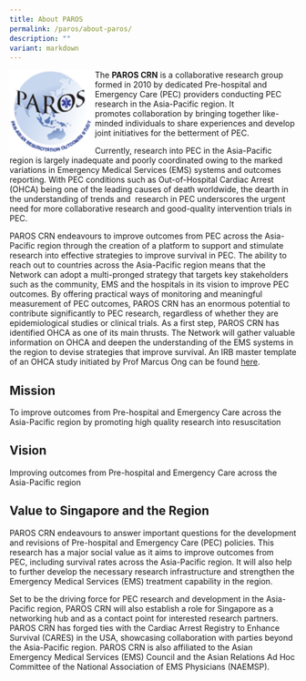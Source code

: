 ```yaml
---
title: About PAROS
permalink: /paros/about-paros/
description: ""
variant: markdown
---
```

<img src="/images/PAROS%20Pan%20Asian%20Resuscitation/paros-logo-small.png" style="width:150px" align="left">

The **PAROS CRN** is a collaborative research group formed in 2010 by dedicated Pre-hospital and Emergency Care (PEC) providers conducting PEC research in the Asia-Pacific region. It promotes&nbsp;collaboration by bringing together like-minded individuals to share experiences and develop joint initiatives for the betterment of PEC.

Currently, research into PEC in the Asia-Pacific region is largely inadequate and poorly coordinated owing to the marked variations in Emergency Medical Services (EMS) systems and outcomes reporting. With PEC conditions such as Out-of-Hospital Cardiac Arrest (OHCA) being one of the leading causes of death worldwide, the dearth in the understanding of trends and&nbsp; research in PEC underscores the urgent need for more collaborative research and good-quality intervention trials in PEC.

PAROS CRN endeavours to improve outcomes from PEC across the Asia-Pacific region through the creation of a platform to support and stimulate research into effective strategies to improve survival in PEC. The ability to reach out to countries across the Asia-Pacific region means that the Network can adopt a multi-pronged strategy&nbsp;that targets key stakeholders such as the community, EMS and the hospitals in its vision to improve PEC outcomes. By offering practical ways of monitoring and meaningful measurement of PEC outcomes, PAROS CRN has an enormous potential to contribute significantly to PEC research, regardless of whether they are epidemiological studies or clinical trials. As a first step, PAROS CRN has identified OHCA as one of its main thrusts. The Network will gather valuable information on OHCA and deepen the understanding of the EMS systems in the region&nbsp;to devise strategies that improve survival. An IRB&nbsp;master template of an OHCA study initiated by Prof Marcus Ong can be found&nbsp;[here](/paros/source-documents).

Mission
-------

To improve outcomes from Pre-hospital and Emergency Care across the Asia-Pacific region by promoting high quality research into resuscitation

Vision
------

Improving outcomes from Pre-hospital and Emergency Care across the Asia-Pacific region

Value to Singapore and the Region
---------------------------------

PAROS CRN endeavours to answer important questions for the development and revisions&nbsp;of Pre-hospital and Emergency Care (PEC) policies. This research has a major social value&nbsp;as it aims to improve outcomes from PEC,&nbsp;including survival rates across the Asia-Pacific region. It will&nbsp;also help to further develop the necessary research infrastructure and strengthen the Emergency Medical Services (EMS) treatment capability in the region.

Set to be the driving force for PEC research and development in the Asia-Pacific region, PAROS CRN will also establish a role for Singapore as a networking hub and as a contact point for interested research partners. PAROS CRN has forged ties with the Cardiac Arrest Registry to Enhance Survival (CARES) in the USA, showcasing collaboration with parties beyond the Asia-Pacific region. PAROS CRN is also affiliated to the Asian Emergency Medical Services (EMS) Council and the Asian Relations Ad Hoc Committee of the National Association of EMS Physicians (NAEMSP).
